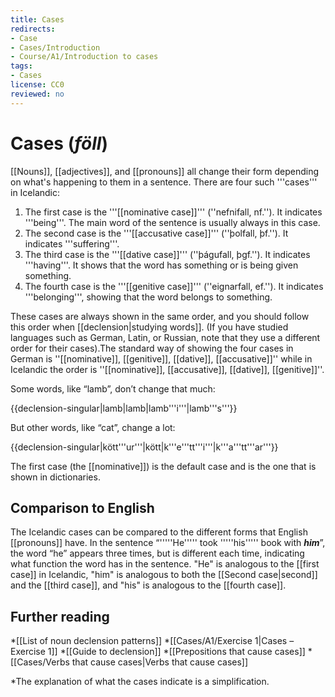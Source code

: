 ```yaml
---
title: Cases
redirects:
- Case
- Cases/Introduction
- Course/A1/Introduction to cases
tags:
- Cases
license: CC0
reviewed: no
---
```


# Cases (<i>föll</i>)

[[Nouns]], [[adjectives]], and [[pronouns]] all change their form depending on what's happening to them in a sentence. There are four such '''cases''' in Icelandic:

1. The first case is the '''[[nominative case]]''' (''nefnifall, nf.''). It indicates '''being'''. The main word of the sentence is usually always in this case.
2. The second case is the '''[[accusative case]]''' (''þolfall, þf.''). It indicates '''suffering'''.
3. The third case is the '''[[dative case]]''' (''þágufall, þgf.''). It indicates '''having'''. It shows that the word has something or is being given something.
4. The fourth case is the '''[[genitive case]]''' (''eignarfall, ef.''). It indicates '''belonging''', showing that the word belongs to something.

These cases are always shown in the same order, and you should follow this order when [[declension|studying words]]. (If you have studied languages such as German, Latin, or Russian, note that they use a different order for their cases).<note>The standard way of showing the four cases in German is ''[[nominative]], [[genitive]], [[dative]], [[accusative]]'' while in Icelandic the order is ''[[nominative]], [[accusative]], [[dative]], [[genitive]]''.</note>

Some words, like “lamb”, don’t change that much:

{{declension-singular|lamb|lamb|lamb'''i'''|lamb'''s'''}}

But other words, like “cat”, change a lot:

{{declension-singular|kött'''ur'''|kött|k'''e'''tt'''i'''|k'''a'''tt'''ar'''}}

The first case (the [[nominative]]) is the default case and is the one that is shown in dictionaries.

## Comparison to English
The Icelandic cases can be compared to the different forms that English [[pronouns]] have. In the sentence “'''''He''''' took '''''his''''' book with <b><i>him</i></b>”, the word “he” appears three times, but is different each time, indicating what function the word has in the sentence. "He" is analogous to the [[first case]] in Icelandic, "him" is analogous to both the [[Second case|second]] and the [[third case]], and "his" is analogous to the [[fourth case]].

## Further reading

*[[List of noun declension patterns]]
*[[Cases/A1/Exercise 1|Cases – Exercise 1]]
*[[Guide to declension]]
*[[Prepositions that cause cases]]
*[[Cases/Verbs that cause cases|Verbs that cause cases]]

<notes>
*The explanation of what the cases indicate is a simplification.
</notes>
